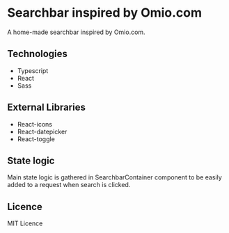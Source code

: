 # Searchbar inspired by Omio.com

A home-made searchbar inspired by Omio.com.

## Technologies

- Typescript
- React
- Sass

## External Libraries

- React-icons
- React-datepicker
- React-toggle

## State logic

Main state logic is gathered in SearchbarContainer component to be easily added to a request when search is clicked.

## Licence

MIT Licence
